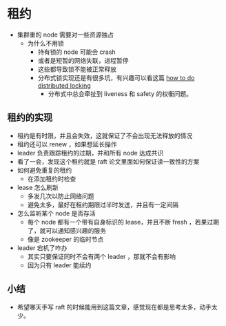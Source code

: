 # 租约
- 集群重的 node 需要对一些资源独占
  - 为什么不用锁
    - 持有锁的 node 可能会 crash
    - 或者是短暂的网络失联，进程暂停
    - 这些都导致锁不能被正常释放
    - 分布式锁实现还是有很多坑，有兴趣可以看这篇 [how to do distributed locking](https://martin.kleppmann.com/2016/02/08/how-to-do-distributed-locking.html)
      - 分布式中总会牵扯到 liveness 和 safety 的权衡问题。

## 租约的实现
- 租约是有时限，并且会失效，这就保证了不会出现无法释放的情况
- 租约还可以 renew ，如果想延长操作
- leader 负责跟踪租约的过期，并和所有 node 达成共识
- 看了一会，发现这个租约就是 raft 论文里面如何保证读一致性的方案
- 如何避免重复的租约
  - 在添加租约时检查
- lease 怎么刷新
  - 多发几次以防止网络问题
  - 避免太多，最好在租约期限过半时发送，并且有一定间隔
- 怎么监听某个 node 是否存活
  - 每个 node 都有一个带有自身标识的 lease，并且不断 fresh ，若果过期了，就可以通知感兴趣的服务
  - 像是 zookeeper 的临时节点
- leader 宕机了咋办
  - 其实只要保证同时不会有两个 leader ，那就不会有影响
  - 因为只有 leader 能续约
  
## 小结
- 希望哪天手写 raft 的时候能用到这篇文章，感觉现在都是思考太多，动手太少。

